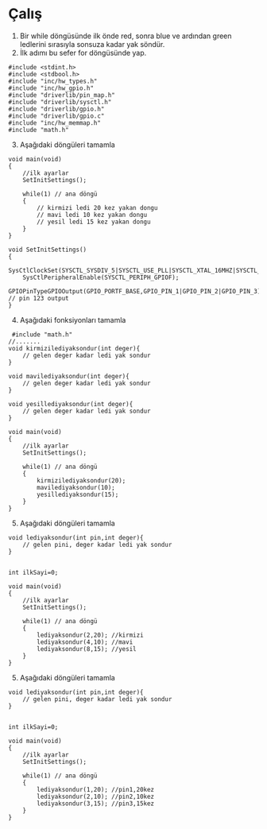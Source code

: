 # Çalış

 1. Bir while döngüsünde ilk önde red, sonra blue ve ardından green ledlerini sırasıyla sonsuza kadar yak söndür.
 2. İlk adımı bu sefer for döngüsünde yap.
``` 
#include <stdint.h>
#include <stdbool.h>
#include "inc/hw_types.h"
#include "inc/hw_gpio.h"
#include "driverlib/pin_map.h"
#include "driverlib/sysctl.h"
#include "driverlib/gpio.h"
#include "driverlib/gpio.c"
#include "inc/hw_memmap.h"
#include "math.h"
```
 3. Aşağıdaki döngüleri tamamla
```
void main(void)
{
    //ilk ayarlar
    SetInitSettings();

    while(1) // ana döngü
    {
        // kirmizi ledi 20 kez yakan dongu
        // mavi ledi 10 kez yakan dongu
        // yesil ledi 15 kez yakan dongu
    }
}

void SetInitSettings()
{
    SysCtlClockSet(SYSCTL_SYSDIV_5|SYSCTL_USE_PLL|SYSCTL_XTAL_16MHZ|SYSCTL_OSC_MAIN);
    SysCtlPeripheralEnable(SYSCTL_PERIPH_GPIOF);
    GPIOPinTypeGPIOOutput(GPIO_PORTF_BASE,GPIO_PIN_1|GPIO_PIN_2|GPIO_PIN_3); // pin 123 output
}
```

 4. Aşağıdaki fonksiyonları tamamla
```
 #include "math.h"
//.......
void kirmizilediyaksondur(int deger){
    // gelen deger kadar ledi yak sondur
}

void mavilediyaksondur(int deger){
    // gelen deger kadar ledi yak sondur
}

void yesillediyaksondur(int deger){
    // gelen deger kadar ledi yak sondur
}

void main(void)
{
    //ilk ayarlar
    SetInitSettings();

    while(1) // ana döngü
    {
        kirmizilediyaksondur(20);
        mavilediyaksondur(10);
        yesillediyaksondur(15);
    }
}
```

 5. Aşağıdaki döngüleri tamamla
```
void lediyaksondur(int pin,int deger){
    // gelen pini, deger kadar ledi yak sondur
}


int ilkSayi=0;

void main(void)
{
    //ilk ayarlar
    SetInitSettings();

    while(1) // ana döngü
    {
        lediyaksondur(2,20); //kirmizi
        lediyaksondur(4,10); //mavi
        lediyaksondur(8,15); //yesil
    }
}
```
 5. Aşağıdaki döngüleri tamamla
```
void lediyaksondur(int pin,int deger){
    // gelen pini, deger kadar ledi yak sondur
}


int ilkSayi=0;

void main(void)
{
    //ilk ayarlar
    SetInitSettings();

    while(1) // ana döngü
    {
        lediyaksondur(1,20); //pin1,20kez
        lediyaksondur(2,10); //pin2,10kez
        lediyaksondur(3,15); //pin3,15kez
    }
}
```

 
